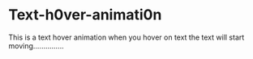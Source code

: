 # Text-h0ver-animati0n
This is a text hover animation when you hover on text the text will start moving...............

